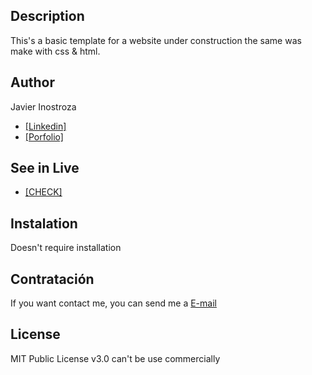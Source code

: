 ## Description
This's a basic template for a website under construction the same was make with css & html.

## Author
Javier Inostroza

* [[Linkedin]](https://www.linkedin.com/in/inostrozajavier/ "[Linkedin]")
* [[Porfolio]](https://inostrozajavier.com/ "[Porfolio]")

## See in Live
- [[CHECK]](https://inostrozajavier.github.io/website-under-construction/ "[ENLACEGITHUBPAGES]")

## Instalation
Doesn't require installation

## Contratación
If you want contact me, you can send me a [E-mail](mailto:contacto@inostrozajavier.com "E-mail")

## License
MIT Public License v3.0
can't be use commercially
